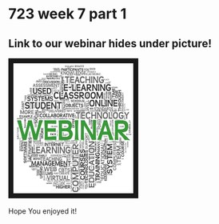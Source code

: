 # 723 week 7 part 1

## Link to our webinar hides under picture!

<a href="https://www.youtube.com/watch?v=9hOvzXg8BJQ&feature=youtu.be"><img src= "https://raw.githubusercontent.com/sermulisss/723w7/master/webinar1.jpg" 
alt="IMAGE ALT TEXT HERE" width="240" height="260" border="10" /></a>


Hope You enjoyed it!
